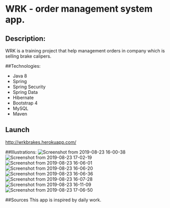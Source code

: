 # WRK - order management system app.


## Description:

WRK is a training project that help management orders in company which is selling brake calipers.

##Technologies:


<ul>
<li>Java 8</li>
<li>Spring</li>
<li>Spring Security</li>
<li>Spring Data</li>
<li>Hibernate</li>
<li>Bootstrap 4</li>
<li>MySQL</li>
<li>Maven</li>
</ul>


## Launch

http://wrkbrakes.herokuapp.com/


##Illustrations:
![Screenshot from 2019-08-23 16-00-38](https://user-images.githubusercontent.com/45847111/63598947-dc2f7080-c5c0-11e9-9a4a-e9aa4ff0d4f7.png)
![Screenshot from 2019-08-23 17-02-19](https://user-images.githubusercontent.com/45847111/63602944-e0f82280-c5c8-11e9-8f3a-6bd7e31f5ff0.png)
![Screenshot from 2019-08-23 16-06-01](https://user-images.githubusercontent.com/45847111/63598949-ddf93400-c5c0-11e9-8e73-2dc014fdf7d2.png)
![Screenshot from 2019-08-23 16-06-20](https://user-images.githubusercontent.com/45847111/63598952-dfc2f780-c5c0-11e9-99be-616a6144acbe.png)
![Screenshot from 2019-08-23 16-06-36](https://user-images.githubusercontent.com/45847111/63598955-e0f42480-c5c0-11e9-9530-df597ba606f8.png)
![Screenshot from 2019-08-23 16-07-28](https://user-images.githubusercontent.com/45847111/63598958-e2bde800-c5c0-11e9-8eca-974b779a1c50.png)
![Screenshot from 2019-08-23 16-11-09](https://user-images.githubusercontent.com/45847111/63598961-e487ab80-c5c0-11e9-9f5f-85ef2b1e9e2d.png)
![Screenshot from 2019-08-23 17-06-50](https://user-images.githubusercontent.com/45847111/63602997-f9683d00-c5c8-11e9-8ba9-d38e95d4b7b3.png)

##Sources
This app is inspired by daily work.
 